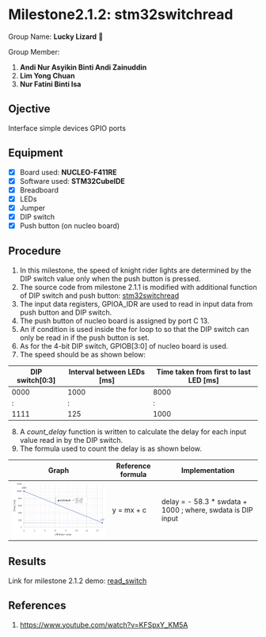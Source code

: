 # Milestone2.1.2: stm32switchread
Group Name: **Lucky Lizard** :lizard:

Group Member: 
1. **Andi Nur Asyikin Binti Andi Zainuddin**
2. **Lim Yong Chuan**
3. **Nur Fatini Binti Isa**

## Ojective
Interface simple devices GPIO ports
## Equipment
- [x] Board used: **NUCLEO-F411RE**
- [x] Software used: **STM32CubeIDE**
- [x] Breadboard
- [x] LEDs
- [x] Jumper
- [x] DIP switch
- [x] Push button (on nucleo board)

## Procedure
1. In this milestone, the speed of knight rider lights are determined by the DIP switch value only when the push button is pressed.
2. The source code from milestone 2.1.1 is modified with additional function of DIP switch and push button: [stm32switchread](https://github.com/LuckyLizard-MKEL1123/stm32switchread/blob/main/stm32switchread.c)
3. The input data registers, GPIOA_IDR are used to read in input data from push button and DIP switch.
4. The push button of  nucleo board is assigned by port C 13.
5. An if condition is used inside the for loop to so that the DIP switch can only be read in if the push button is set.
6. As for the 4-bit DIP switch, GPIOB[3:0] of nucleo board is used.
7. The speed should be as shown below:

| DIP switch[0:3] | Interval between LEDs [ms] | Time taken from first to last LED [ms] |
|-----------------|-----------------------|-----------------------------------|
| 0000 | 1000 | 8000 |
| : | : | : |
| 1111 | 125 | 1000 |

8. A *count_delay* function is written to calculate the delay for each input value read in by the DIP switch.
9. The formula used to count the delay is as shown below.

| Graph | Reference formula | Implementation |
|-------|-------------------|----------------|
| ![y = mx + c](https://github.com/LuckyLizard-MKEL1123/stm32switchread/blob/main/Capture.PNG) | y = mx + c | delay = - 58.3 * swdata + 1000 ; where, swdata is DIP input |

## Results
Link for milestone 2.1.2 demo: [read_switch](https://youtu.be/Xv-8sHphlcM)
## References
1. https://www.youtube.com/watch?v=KFSpxY_KM5A
